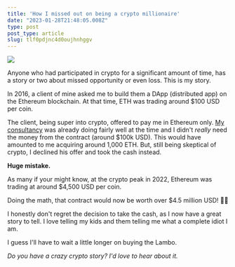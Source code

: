 ```yaml
---
title: 'How I missed out on being a crypto millionaire'
date: "2023-01-28T21:48:05.008Z"
type: post 
post_type: article
slug: tlf0pdjnc4d0oujhnhggv
---
```

![](https://images.unsplash.com/photo-1631897642056-97a7abff6818?ixlib=rb-4.0.3&ixid=MnwxMjA3fDB8MHxwaG90by1wYWdlfHx8fGVufDB8fHx8&auto=format&fit=crop&w=1170&q=80)

Anyone who had participated in crypto for a significant amount of time, has a story or two about missed opportunity or even loss.  This is my story.

In 2016, a client of mine asked me to build them a DApp (distributed app) on the Ethereum blockchain. At that time, ETH was trading around $100 USD per coin.

The client, being super into crypto, offered to pay me in Ethereum only. [My consultancy](https://pixegon.com) was already doing fairly well at the time and I didn't _really_ need the money from the contract (around $100k USD).  This would have amounted to me acquiring around 1,000 ETH. But, still being skeptical of crypto, I declined his offer and took the cash instead.

**Huge mistake.**

As many if your might know, at the crypto peak in 2022, Ethereum was trading at around $4,500 USD per coin.

Doing the math, that contract would now be worth over $4.5 million USD! 🤦‍♂️

I honestly don't regret the decision to take the cash, as I now have a great story to tell.  I love telling my kids and them telling me what a complete idiot I am.

I guess I'll have to wait a little longer on buying the Lambo.

_Do you have a crazy crypto story? I'd love to hear about it._


